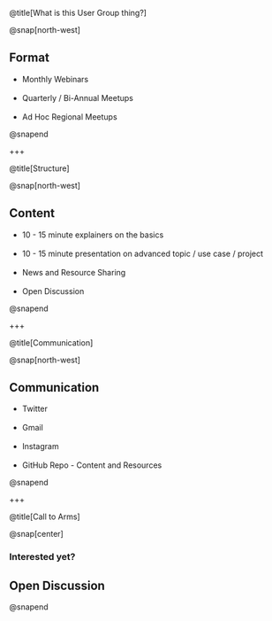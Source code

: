 @title[What is this User Group thing?]

@snap[north-west]
<h2>Format</h2>
<ul>
  <li>Monthly Webinars</li>
  </br>
  <li>Quarterly / Bi-Annual Meetups</li>
  </br>
  <li>Ad Hoc Regional Meetups</li>
</ul>

@snapend

+++

@title[Structure]

@snap[north-west]
<h2>Content</h2>
<ul>
  <li>10 - 15 minute explainers on the basics</li>
  </br>
  <li>10 - 15 minute presentation on advanced topic / use case / project</li>
  </br>
  <li>News and Resource Sharing</li>
  </br>
  <li>Open Discussion</li>
</ul>

@snapend

+++

@title[Communication]

@snap[north-west]
<h2>Communication</h2>
<ul>
  <li>Twitter</li>
  </br>
  <li>Gmail</li>
  </br>
  <li>Instagram</li>
  </br>
  <li>GitHub Repo - Content and Resources</li>
</ul>

@snapend

+++

@title[Call to Arms]

@snap[center]
<h3>Interested yet?</h3>
<h2>Open Discussion</h2>

@snapend
